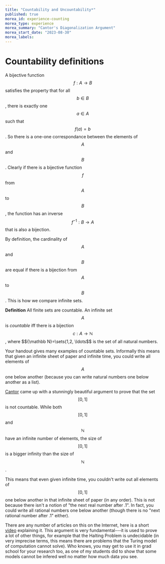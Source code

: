 ```yaml
---
title: "Countability and Uncountability*"
published: true
morea_id: experience-counting
morea_type: experience
morea_summary: "Cantor's Diagonalization Argument"
morea_start_date: "2023-08-30"
morea_labels:
---
```


# Countability definitions

A bijective function $$f: A\to B$$ satisfies the property that for all
$$b\in B$$, there is exactly one $$a\in A$$ such that $$f(a) = b$$. So there
is a one-one correspondance between the elements of $$A$$ and $$B$$.
Clearly if there is a bijective function $$f$$ from $$A$$ to $$B$$, the
function has an inverse $$f^{-1}:B\to A$$ that is also a bijection.

By definition, the cardinality of $$A$$ and $$B$$ are equal if there is
a bijection from $$A$$ to $$B$$. This is how we compare infinite sets.

**Definition** All finite sets are countable. An infinite set $$A$$ is
_countable_ iff there is a bijection $$c:A\to {\mathbb N}$$, where
$${\mathbb N}=\sets{1,2, \ldots$$ is the set of all natural numbers.

Your handout gives many examples of countable sets. Informally this means
that given an infinite sheet of paper and infinite time, you could write all
elements of $$A$$ one below another (because you can write natural numbers one
below another as a list). 

[Cantor](en.wikipedia.org/wiki/Georg_Cantor) came up with a stunningly
beautiful argument to prove that the set $$[0,1]$$ is not countable.
While both $$[0,1]$$ and $${\mathbb N}$$ have an infinite number of
elements, the size of $$[0,1]$$ is a bigger infinity than the size of
$${\mathbb N}$$. 

This means that even given infinite time, you couldn't write out all
elements of $$[0,1]$$ one below another in that infinite sheet of
paper (in any order). This is not because there isn't a notion of "the
next real number after .1". In fact, you could write all rational
numbers one below another (though there is no "next rational number
after .1" either).

There are any number of articles on this on the Internet, here is a
short [video](https://www.youtube.com/watch?v=0HF39OWyl54) explaining
it. This argument is very fundamental---it is used to prove a lot of
other things, for example that the Halting Problem is undecidable (in
very imprecise terms, this means there are problems that the Turing
model of computation cannot solve). Who knows, you may get to use it
in grad school for your research too, as one of my students did to
show that some models cannot be infered well no matter how much
data you see.


